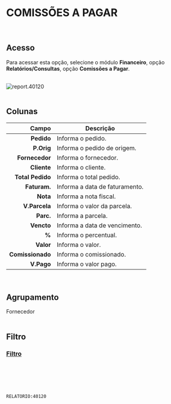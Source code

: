 # COMISSÕES A PAGAR
<br>

## Acesso
Para acessar esta opção, selecione o módulo **Financeiro**, opção **Relatórios/Consultas**, opção **Comissões a Pagar**.
<br>
<br>

![report.40120](https://raw.githubusercontent.com/netforcews/docs-siscom/master/relatorios/imagens/report.40120.png)
<br>
<br>

## Colunas
Campo | Descrição
--:|---
**Pedido** | Informa o pedido.
**P.Orig** | Informa o pedido de origem.
**Fornecedor** | Informa o fornecedor.
**Cliente** | Informa o cliente.
**Total Pedido** | Informa o total pedido.
**Faturam.** | Informa a data de faturamento.
**Nota** | Informa a nota fiscal.
**V.Parcela** | Informa o valor da parcela.
**Parc.** | Informa a parcela.
**Vencto** | Informa a data de vencimento.
**%** | Informa o percentual.
**Valor** | Informa o valor.
**Comissionado** | Informa o comissionado.
**V.Pago** | Informa o valor pago.
<br>

## Agrupamento
Fornecedor   
<br>

## Filtro
### [Filtro](/geral/rep-filtro-fin-pagar.md)
<br>
<br>
<br>
<br>

```RELATORIO:40120```
